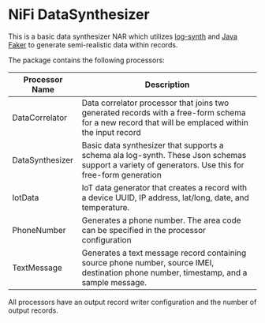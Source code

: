 <!--
  Licensed to the Apache Software Foundation (ASF) under one or more
  contributor license agreements.  See the NOTICE file distributed with
  this work for additional information regarding copyright ownership.
  The ASF licenses this file to You under the Apache License, Version 2.0
  (the "License"); you may not use this file except in compliance with
  the License.  You may obtain a copy of the License at
      http://www.apache.org/licenses/LICENSE-2.0
  Unless required by applicable law or agreed to in writing, software
  distributed under the License is distributed on an "AS IS" BASIS,
  WITHOUT WARRANTIES OR CONDITIONS OF ANY KIND, either express or implied.
  See the License for the specific language governing permissions and
  limitations under the License.
-->
# NiFi DataSynthesizer

This is a basic data synthesizer NAR which utilizes [log-synth](https://github.com/tdunning/log-synth) and [Java Faker](https://github.com/DiUS/java-faker) to generate semi-realistic data within records.

The package contains the following processors:

Processor Name | Description
------------ | -------------
DataCorrelator | Data correlator processor that joins two generated records with a free-form schema for a new record that will be emplaced within the input record
DataSynthesizer | Basic data synthesizer that supports a schema ala log-synth. These Json schemas support a variety of generators. Use this for free-form generation
IotData | IoT data generator that creates a record with a device UUID, IP address, lat/long, date, and temperature.
PhoneNumber | Generates a phone number. The area code can be specified in the processor configuration
TextMessage | Generates a text message record containing source phone number, source IMEI, destination phone number, timestamp, and a sample message.

All processors have an output record writer configuration and the number of output records.